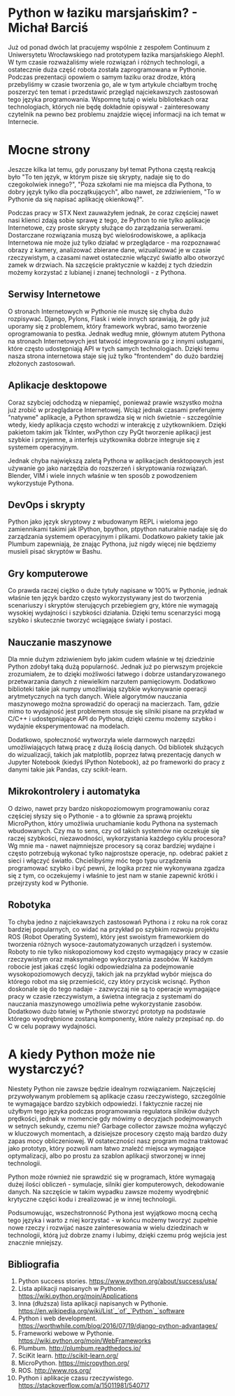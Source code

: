 # Python w łaziku marsjańskim? - Michał Barciś

Już od ponad dwóch lat pracujemy wspólnie z zespołem Continuum z Uniwersytetu
Wrocławskiego nad prototypem łazika marsjańskiego Aleph1. W tym czasie
rozważaliśmy wiele rozwiązań i różnych technologii, a ostatecznie duża część
robota została zaprogramowana w Pythonie. Podczas prezentacji opowiem o samym
łaziku oraz drodze, którą przebyliśmy w czasie tworzenia go, ale w tym artykule
chciałbym trochę poszerzyć ten temat i przedstawić przegląd najciekawszych
zastosowań tego języka programowania. Wspomnę tutaj o wielu bibliotekach oraz
technologiach, których nie będę dokładnie opisywał - zainteresowany czytelnik na
pewno bez problemu znajdzie więcej informacji na ich temat w Internecie.

# Mocne strony

Jeszcze kilka lat temu, gdy poruszany był temat Pythona częstą reakcją było
"To ten język, w którym pisze się skrypty, nadaje się to do czegokolwiek
innego?", "Poza szkołami nie ma miejsca dla Pythona, to dobry język tylko dla
początkujących", albo nawet, ze zdziwieniem, "To w Pythonie da się napisać
aplikację okienkową?". 

Podczas pracy w STX Next zauważyłem jednak, że coraz częściej nawet nasi klienci
zdają sobie sprawę z tego, że Python to nie tylko aplikacje Internetowe, czy
proste skrypty służące do zarządzania serwerami. Dostarczane rozwiązania muszą
być wielośrodowiskowe, a aplikacja Internetowa nie może już tylko działać w
przeglądarce - ma rozpoznawać obrazy z kamery, analizować zbierane dane,
wizualizować je w czasie rzeczywistym, a czasami nawet ostatecznie włączyć
światło albo otworzyć zamek w drzwiach. Na szczęście praktycznie w każdej z
tych dziedzin możemy korzystać z lubianej i znanej technologii - z Pythona.

## Serwisy Internetowe

O stronach Internetowych w Pythonie nie muszę się chyba dużo rozpisywać. Django,
Pylons, Flask i wiele innych sprawiają, że gdy już uporamy się z problemem,
który framework wybrać, samo tworzenie oprogramowania to pestka. Jednak według
mnie, głównym atutem Pythona na stronach Internetowych jest łatwość integrowania
go z innymi usługami, które często udostępniają API w tych samych technologiach.
Dzięki temu nasza strona internetowa staje się już tylko "frontendem" do dużo
bardziej złożonych zastosowań.

## Aplikacje desktopowe

Coraz szybciej odchodzą w niepamięć, ponieważ prawie wszystko można już zrobić w
przeglądarce Internetowej. Wciąż jednak czasami preferujemy "natywne" aplikacje,
a Python sprawdza się w nich świetnie - szczególnie wtedy, kiedy aplikacja
często wchodzi w interakcję z użytkownikiem. Dzięki pakietom takim jak TkInter,
wxPython czy PyQt tworzenie aplikacji jest szybkie i przyjemne, a interfejs
użytkownika dobrze integruje się z systemem operacyjnym.

Jednak chyba największą zaletą Pythona w aplikacjach desktopowych jest używanie
go jako narzędzia do rozszerzeń i skryptowania rozwiązań. Blender, VIM i wiele
innych właśnie w ten sposób z powodzeniem wykorzystuje Pythona.

## DevOps i skrypty

Python jako język skryptowy z wbudowanym REPL i wieloma jego zamiennikami takimi
jak IPython, bpython, ptpython naturalnie nadaje się do zarządzania systemem
operacyjnym i plikami. Dodatkowo pakiety takie jak Plumbum zapewniają, że znając
Pythona, już nigdy więcej nie będziemy musieli pisać skryptów w Bashu.

## Gry komputerowe

Co prawda raczej ciężko o duże tytuły napisane w 100% w Pythonie, jednak właśnie
ten język bardzo często wykorzystywany jest do tworzenia scenariuszy i skryptów
sterujących przebiegiem gry, które nie wymagają wysokiej wydajności i szybkości
działania. Dzięki temu scenarzyści mogą szybko i skutecznie tworzyć wciągające
światy i postaci.

## Nauczanie maszynowe

Dla mnie dużym zdziwieniem było jakim cudem właśnie w tej dziedzinie Python
zdobył taką dużą popularność. Jednak już po pierwszym projekcie zrozumiałem, że
to dzięki możliwości łatwego i dobrze ustandaryzowanego przetwarzania danych z
niewielkim narzutem pamięciowym. Dodatkowo biblioteki takie jak numpy
umożliwiają szybkie wykonywanie operacji arytmetycznych na tych danych. Wiele
algorytmów nauczania maszynowego można sprowadzić do operacji na macierzach.
Tam, gdzie mimo to wydajność jest problemem stosuje się silniki pisane na
przykład w C/C++ i udostępniające API do Pythona, dzięki czemu możemy szybko i
wydajnie eksperymentować na modelach.

Dodatkowo, społeczność wytworzyła wiele darmowych narzędzi umożliwiających łatwą
pracę z dużą ilością danych. Od bibliotek służących do wizualizacji, takich jak
matplotlib, poprzez łatwą prezentację danych w Jupyter Notebook (kiedyś IPython
Notebook), aż po frameworki do pracy z danymi takie jak Pandas, czy
scikit-learn.

## Mikrokontrolery i automatyka

O dziwo, nawet przy bardzo niskopoziomowym programowaniu coraz częściej słyszy
się o Pythonie - a to głównie za sprawą projektu MicroPython, który umożliwia
uruchamianie kodu Pythona na systemach wbudowanych. Czy ma to sens, czy od
takich systemów nie oczekuje się raczej szybkości, niezawodności, wykorzystania
każdego cyklu procesora? Wg mnie ma - nawet najmniejsze procesory są coraz
bardziej wydajne i często potrzebują wykonać tylko najprostsze operacje, np.
odebrać pakiet z sieci i włączyć światło. Chcielibyśmy móc tego typu urządzenia
programować szybko i być pewni, że logika przez nie wykonywana zgadza się z tym,
co oczekujemy i właśnie to jest nam w stanie zapewnić krótki i przejrzysty kod w
Pythonie.

## Robotyka

To chyba jedno z najciekawszych zastosowań Pythona i z roku na rok coraz
bardziej popularnych, co widać na przykład po szybkim rozwoju projektu ROS
(Robot Operating System), który jest swoistym frameworkiem do tworzenia różnych
wysoce-zautomatyzowanych urządzeń i systemów. Roboty to nie tylko niskopoziomowy
kod często wymagający pracy w czasie rzeczywistym oraz maksymalnego
wykorzystania zasobów. W każdym robocie jest jakaś część logiki odpowiedzialna
za podejmowanie wysokopoziomowych decyzji, takich jak na przykład wybór miejsca
do którego robot ma się przemieścić, czy który przycisk wcisnąć. Python
doskonale się do tego nadaje - zazwyczaj nie są to operacje wymagające pracy w
czasie rzeczywistym, a świetna integracja z systemami do nauczania maszynowego
umożliwia pełne wykorzystanie zasobów. Dodatkowo dużo łatwiej w Pythonie
stworzyć prototyp na podstawie którego wyodrębnione zostaną komponenty, które
należy przepisać np. do C w celu poprawy wydajności.

# A kiedy Python może nie wystarczyć?

Niestety Python nie zawsze będzie idealnym rozwiązaniem. Najczęściej
przywoływanym problemem są aplikacje czasu rzeczywistego, szczególnie te
wymagające bardzo szybkich odpowiedzi. I faktycznie raczej nie użyłbym tego
języka podczas programowania regulatora silników dużych prędkości, jednak w
momencie gdy mówimy o decyzjach podejmowanych w setnych sekundy, czemu nie?
Garbage collector zawsze można wyłączyć w kluczowych momentach, a dzisiejsze
procesory często mają bardzo duży zapas mocy obliczeniowej. W ostateczności nasz
program można traktować jako prototyp, który pozwoli nam łatwo znaleźć miejsca
wymagające optymalizacji, albo po prostu za szablon aplikacji stworzonej w innej
technologii.

Python może również nie sprawdzić się w programach, które wymagają dużej ilości
obliczeń - symulacje, silniki gier komputerowych, dekodowanie danych. Na
szczęście w takim wypadku zawsze możemy wyodrębnić krytyczne części kodu i
zrealizować je w innej technologii. 

Podsumowując, wszechstronność Pythona jest wyjątkowo mocną cechą tego języka i
warto z niej korzystać - w końcu możemy tworzyć zupełnie nowe rzeczy i rozwijać
nasze zainteresowania w wielu dziedzinach w technologii, którą już dobrze znamy
i lubimy, dzięki czemu próg wejścia jest znacznie mniejszy.

## Bibliografia

1. Python success stories. https://www.python.org/about/success/usa/
2. Lista aplikacji napisanych w Pythonie. https://wiki.python.org/moin/Applications
3. Inna (dłuższa) lista aplikacji napisanych w Pythonie. https://en.wikipedia.org/wiki/List`_`of`_`Python`_`software
4. Python i web development. https://worthwhile.com/blog/2016/07/19/django-python-advantages/
5. Frameworki webowe w Pythonie. https://wiki.python.org/moin/WebFrameworks
6. Plumbum. http://plumbum.readthedocs.io/
7. SciKit learn. http://scikit-learn.org/
8. MicroPython. https://micropython.org/
9. ROS. http://www.ros.org/
10. Python i aplikacje czasu rzeczywistego. https://stackoverflow.com/a/15011981/540717
